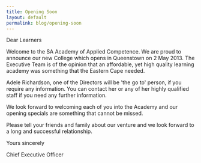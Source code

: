 ```yaml
---
title: Opening Soon
layout: default
permalink: blog/opening-soon
---
```

Dear Learners

Welcome to the SA Academy of Applied Competence. We are proud to announce our new College which opens in Queenstown on 2 May 2013. The Executive Team is of the opinion that an affordable, yet high quality learning academy was something that the Eastern Cape needed.

Adele Richardson, one of the Directors will be 'the go to' person, if you require any information. You can contact her or any of her highly qualified staff if you need any further information.

We look forward to welcoming each of you into the Academy and our opening specials are something that cannot be missed.

Please tell your friends and family about our venture and we look forward to a long and successful relationship.

Yours sincerely

Chief Executive Officer